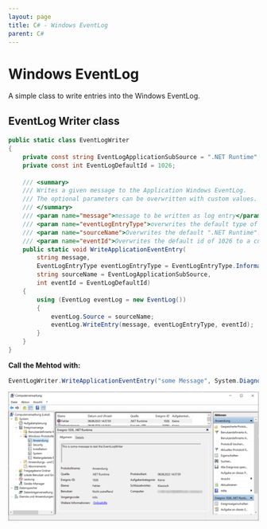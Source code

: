 ```yaml
---
layout: page
title: C# - Windows EventLog
parent: C#
---
```


# Windows EventLog 

A simple class to write entries into the Windows EventLog.

## EventLog Writer class

```csharp
public static class EventLogWriter
{
    private const string EventLogApplicationSubSource = ".NET Runtime";
    private const int EventLogDefaultId = 1026;

    /// <summary>
    /// Writes a given message to the Application Windows EventLog.
    /// The optional parameters can be overwritten with custom values.
    /// </summary>
    /// <param name="message">message to be written as log entry</param>
    /// <param name="eventLogEntryType">overwrites the default type of Information to a custom set type</param>
    /// <param name="sourceName">Overwrites the default ".NET Runtime". Custom values have to exist, or this throws an exception.</param>
    /// <param name="eventId">Overwrites the default id of 1026 to a custom id. Keeping the default is recommended, else chose an id above 1000</param>
    public static void WriteApplicationEventEntry(
        string message,
        EventLogEntryType eventLogEntryType = EventLogEntryType.Information,
        string sourceName = EventLogApplicationSubSource,
        int eventId = EventLogDefaultId)
    {
        using (EventLog eventLog = new EventLog())
        {
            eventLog.Source = sourceName;
            eventLog.WriteEntry(message, eventLogEntryType, eventId);
        }
    }
}
```

**Call the Mehtod with:**

```csharp
EventLogWriter.WriteApplicationEventEntry("some Message", System.Diagnostics.EventLogEntryType.Error);
```

[![Windows Eventlog](/assets/images/articles/windows-eventlog/windows-eventlog.png)](/assets/images/articles/windows-eventlog/windows-eventlog.png)